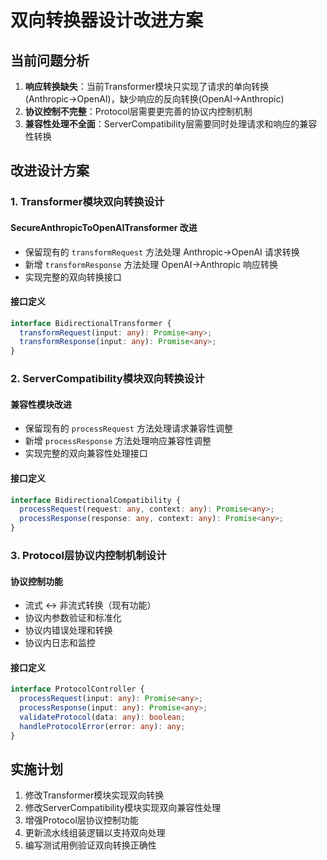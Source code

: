 # 双向转换器设计改进方案

## 当前问题分析

1. **响应转换缺失**：当前Transformer模块只实现了请求的单向转换(Anthropic→OpenAI)，缺少响应的反向转换(OpenAI→Anthropic)
2. **协议控制不完整**：Protocol层需要更完善的协议内控制机制
3. **兼容性处理不全面**：ServerCompatibility层需要同时处理请求和响应的兼容性转换

## 改进设计方案

### 1. Transformer模块双向转换设计

#### SecureAnthropicToOpenAITransformer 改进
- 保留现有的 `transformRequest` 方法处理 Anthropic→OpenAI 请求转换
- 新增 `transformResponse` 方法处理 OpenAI→Anthropic 响应转换
- 实现完整的双向转换接口

#### 接口定义
```typescript
interface BidirectionalTransformer {
  transformRequest(input: any): Promise<any>;
  transformResponse(input: any): Promise<any>;
}
```

### 2. ServerCompatibility模块双向转换设计

#### 兼容性模块改进
- 保留现有的 `processRequest` 方法处理请求兼容性调整
- 新增 `processResponse` 方法处理响应兼容性调整
- 实现完整的双向兼容性处理接口

#### 接口定义
```typescript
interface BidirectionalCompatibility {
  processRequest(request: any, context: any): Promise<any>;
  processResponse(response: any, context: any): Promise<any>;
}
```

### 3. Protocol层协议内控制机制设计

#### 协议控制功能
- 流式 ↔ 非流式转换（现有功能）
- 协议内参数验证和标准化
- 协议内错误处理和转换
- 协议内日志和监控

#### 接口定义
```typescript
interface ProtocolController {
  processRequest(input: any): Promise<any>;
  processResponse(input: any): Promise<any>;
  validateProtocol(data: any): boolean;
  handleProtocolError(error: any): any;
}
```

## 实施计划

1. 修改Transformer模块实现双向转换
2. 修改ServerCompatibility模块实现双向兼容性处理
3. 增强Protocol层协议控制功能
4. 更新流水线组装逻辑以支持双向处理
5. 编写测试用例验证双向转换正确性